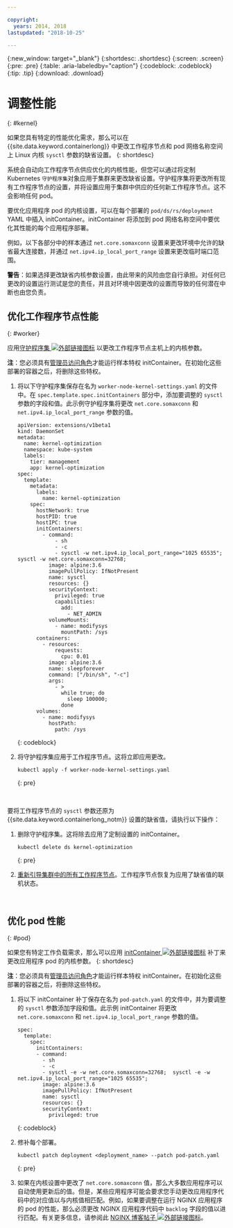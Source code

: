 ```yaml
---

copyright:
  years: 2014, 2018
lastupdated: "2018-10-25"

---
```


{:new_window: target="_blank"}
{:shortdesc: .shortdesc}
{:screen: .screen}
{:pre: .pre}
{:table: .aria-labeledby="caption"}
{:codeblock: .codeblock}
{:tip: .tip}
{:download: .download}

# 调整性能
{: #kernel}

如果您具有特定的性能优化需求，那么可以在 {{site.data.keyword.containerlong}} 中更改工作程序节点和 pod 网络名称空间上 Linux 内核 `sysctl` 参数的缺省设置。
{: shortdesc}

系统会自动向工作程序节点供应优化的内核性能，但您可以通过将定制 Kubernetes `守护程序集`对象应用于集群来更改缺省设置。守护程序集将更改所有现有工作程序节点的设置，并将设置应用于集群中供应的任何新工作程序节点。这不会影响任何 pod。

要优化应用程序 pod 的内核设置，可以在每个部署的 `pod/ds/rs/deployment` YAML 中插入 initContainer。initContainer 将添加到 pod 网络名称空间中要优化其性能的每个应用程序部署。

例如，以下各部分中的样本通过 `net.core.somaxconn` 设置来更改环境中允许的缺省最大连接数，并通过 `net.ipv4.ip_local_port_range` 设置来更改临时端口范围。

**警告**：如果选择更改缺省内核参数设置，由此带来的风险由您自行承担。对任何已更改的设置运行测试是您的责任，并且对环境中因更改的设置而导致的任何潜在中断也由您负责。

## 优化工作程序节点性能
{: #worker}

应用[守护程序集 ![外部链接图标](../icons/launch-glyph.svg " 外部链接图标")](https://kubernetes.io/docs/concepts/workloads/controllers/daemonset/) 以更改工作程序节点主机上的内核参数。

**注**：您必须具有[管理员访问角色](cs_users.html#access_policies)才能运行样本特权 initContainer。在初始化这些部署的容器之后，将删除这些特权。

1. 将以下守护程序集保存在名为 `worker-node-kernel-settings.yaml` 的文件中。在 `spec.template.spec.initContainers` 部分中，添加要调整的 `sysctl` 参数的字段和值。此示例守护程序集将更改 `net.core.somaxconn` 和 `net.ipv4.ip_local_port_range` 参数的值。
    ```
    apiVersion: extensions/v1beta1
    kind: DaemonSet
    metadata:
      name: kernel-optimization
      namespace: kube-system
      labels:
        tier: management
        app: kernel-optimization
    spec:
      template:
        metadata:
          labels:
            name: kernel-optimization
        spec:
          hostNetwork: true
          hostPID: true
          hostIPC: true
          initContainers:
            - command:
                - sh
                - -c
                - sysctl -w net.ipv4.ip_local_port_range="1025 65535"; sysctl -w net.core.somaxconn=32768;
              image: alpine:3.6
              imagePullPolicy: IfNotPresent
              name: sysctl
              resources: {}
              securityContext:
                privileged: true
                capabilities:
                  add:
                    - NET_ADMIN
              volumeMounts:
                - name: modifysys
                  mountPath: /sys
          containers:
            - resources:
                requests:
                  cpu: 0.01
              image: alpine:3.6
              name: sleepforever
              command: ["/bin/sh", "-c"]
              args:
                - >
                  while true; do
                    sleep 100000;
                  done
          volumes:
            - name: modifysys
              hostPath:
                path: /sys
    ```
    {: codeblock}

2. 将守护程序集应用于工作程序节点。这将立即应用更改。
    ```
    kubectl apply -f worker-node-kernel-settings.yaml
    ```
    {: pre}

<br />

要将工作程序节点的 `sysctl` 参数还原为 {{site.data.keyword.containerlong_notm}} 设置的缺省值，请执行以下操作：

1. 删除守护程序集。这将除去应用了定制设置的 initContainer。
    ```
    kubectl delete ds kernel-optimization
    ```
    {: pre}

2. [重新引导集群中的所有工作程序节点](cs_cli_reference.html#cs_worker_reboot)。工作程序节点恢复为应用了缺省值的联机状态。

<br />


## 优化 pod 性能
{: #pod}

如果您有特定工作负载需求，那么可以应用 [initContainer ![外部链接图标](../icons/launch-glyph.svg "外部链接图标")](https://kubernetes.io/docs/concepts/workloads/pods/init-containers/) 补丁来更改应用程序 pod 的内核参数。
{: shortdesc}

**注**：您必须具有[管理员访问角色](cs_users.html#access_policies)才能运行样本特权 initContainer。在初始化这些部署的容器之后，将删除这些特权。

1. 将以下 initContainer 补丁保存在名为 `pod-patch.yaml` 的文件中，并为要调整的 `sysctl` 参数添加字段和值。此示例 initContainer 将更改 `net.core.somaxconn` 和 `net.ipv4.ip_local_port_range` 参数的值。
    ```
    spec:
      template:
        spec:
          initContainers:
          - command:
            - sh
            - -c
            - sysctl -e -w net.core.somaxconn=32768;  sysctl -e -w net.ipv4.ip_local_port_range="1025 65535";
            image: alpine:3.6
            imagePullPolicy: IfNotPresent
            name: sysctl
            resources: {}
            securityContext:
              privileged: true
    ```
    {: codeblock}

2. 修补每个部署。
    ```
    kubectl patch deployment <deployment_name> --patch pod-patch.yaml
    ```
    {: pre}

3. 如果在内核设置中更改了 `net.core.somaxconn` 值，那么大多数应用程序可以自动使用更新后的值。但是，某些应用程序可能会要求您手动更改应用程序代码中的对应值以与内核值相匹配。例如，如果要调整在运行 NGINX 应用程序的 pod 的性能，那么必须更改 NGINX 应用程序代码中 `backlog` 字段的值以进行匹配。有关更多信息，请参阅此 [NGINX 博客帖子 ![外部链接图标](../icons/launch-glyph.svg "外部链接图标")](https://www.nginx.com/blog/tuning-nginx/)。
